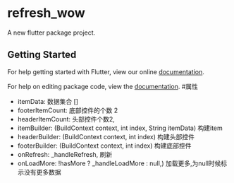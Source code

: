 # refresh_wow

A new flutter package project.

## Getting Started

For help getting started with Flutter, view our online [documentation](https://flutter.io/).

For help on editing package code, view the [documentation](https://flutter.io/developing-packages/).
#属性

* itemData: 数据集合 []
* footerItemCount:  底部控件的个数 2
* headerItemCount: 头部控件个数2,
* itemBuilder: (BuildContext context, int index, String itemData) 构建item
* headerBuilder: (BuildContext context, int index) 构建头部控件
* footerBuilder: (BuildContext context, int index) 构建底部控件
* onRefresh: _handleRefresh, 刷新
* onLoadMore: !hasMore ? _handleLoadMore : null,) 加载更多,为null时候标示没有更多数据

